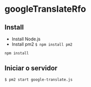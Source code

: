 # googleTranslateRfo

## Install
* Install Node.js
* Install pm2 ``` $ npm install pm2 ```
```
npm install
```

## Iniciar o servidor

```
$ pm2 start google-translate.js
```
